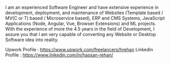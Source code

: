 I am an experienced Software Engineer and have extensive experience in development, deployment, and maintenance of Websites (Template based / MV(C or T) based / Microservice based), ERP and CMS Systems, JavaScript Applications (Node, Angular, Vue, Browser Extensions) and ML projects. With the experience of more the 4.5 years in the field of Development, I assure you that I am very capable of converting any Website or Desktop Software idea into reality.

Upwork Profile : https://www.upwork.com/freelancers/hrehan
Linkedin Profile : https://www.linkedin.com/in/hassan-rehan/
